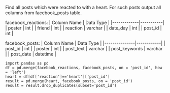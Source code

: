 Find all posts which were reacted to with a heart. For such posts output all columns from facebook_posts table.

facebook_reactions:
| Column Name | Data Type |
|-------------|-----------|
| poster      | int       |
| friend      | int       |
| reaction    | varchar   |
| date_day    | int       |
| post_id     | int       |

facebook_posts:
| Column Name   | Data Type  |
|---------------|------------|
| post_id       | int        |
| poster        | int        |
| post_text     | varchar    |
| post_keywords | varchar    |
| post_date     | datetime   |

```
import pandas as pd
df = pd.merge(facebook_reactions, facebook_posts, on = 'post_id', how = 'left')
heart = df[df['reaction']=='heart']['post_id']
result = pd.merge(heart, facebook_posts, on = 'post_id')
result = result.drop_duplicates(subset='post_id')
```
